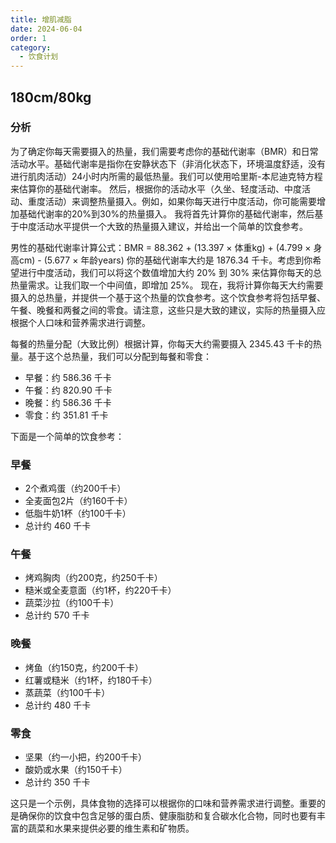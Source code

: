 ```yaml
---
title: 增肌减脂
date: 2024-06-04
order: 1
category:
  - 饮食计划
---
```


## 180cm/80kg

### 分析

为了确定你每天需要摄入的热量，我们需要考虑你的基础代谢率（BMR）和日常活动水平。基础代谢率是指你在安静状态下（非消化状态下，环境温度舒适，没有进行肌肉活动）24小时内所需的最低热量。我们可以使用哈里斯-本尼迪克特方程来估算你的基础代谢率。
然后，根据你的活动水平（久坐、轻度活动、中度活动、重度活动）来调整热量摄入。例如，如果你每天进行中度活动，你可能需要增加基础代谢率的20%到30%的热量摄入。
我将首先计算你的基础代谢率，然后基于中度活动水平提供一个大致的热量摄入建议，并给出一个简单的饮食参考。

男性的基础代谢率计算公式：BMR = 88.362 + (13.397 × 体重kg) + (4.799 × 身高cm) - (5.677 × 年龄years)
你的基础代谢率大约是 1876.34 千卡。考虑到你希望进行中度活动，我们可以将这个数值增加大约 20% 到 30% 来估算你每天的总热量需求。让我们取一个中间值，即增加 25%。
现在，我将计算你每天大约需要摄入的总热量，并提供一个基于这个热量的饮食参考。这个饮食参考将包括早餐、午餐、晚餐和两餐之间的零食。请注意，这些只是大致的建议，实际的热量摄入应根据个人口味和营养需求进行调整。

每餐的热量分配（大致比例）根据计算，你每天大约需要摄入 2345.43 千卡的热量。基于这个总热量，我们可以分配到每餐和零食：

- 早餐：约 586.36 千卡
- 午餐：约 820.90 千卡
- 晚餐：约 586.36 千卡
- 零食：约 351.81 千卡

下面是一个简单的饮食参考：

### **早餐**

- 2个煮鸡蛋（约200千卡）
- 全麦面包2片（约160千卡）
- 低脂牛奶1杯（约100千卡）
- 总计约 460 千卡

### **午餐**

- 烤鸡胸肉（约200克，约250千卡）
- 糙米或全麦意面（约1杯，约220千卡）
- 蔬菜沙拉（约100千卡）
- 总计约 570 千卡

### **晚餐**

- 烤鱼（约150克，约200千卡）
- 红薯或糙米（约1杯，约180千卡）
- 蒸蔬菜（约100千卡）
- 总计约 480 千卡

### **零食**

- 坚果（约一小把，约200千卡）
- 酸奶或水果（约150千卡）
- 总计约 350 千卡

这只是一个示例，具体食物的选择可以根据你的口味和营养需求进行调整。重要的是确保你的饮食中包含足够的蛋白质、健康脂肪和复合碳水化合物，同时也要有丰富的蔬菜和水果来提供必要的维生素和矿物质。
